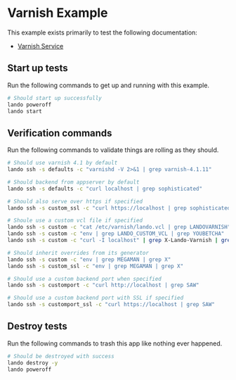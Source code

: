 Varnish Example
===============

This example exists primarily to test the following documentation:

* [Varnish Service](https://docs.devwithlando.io/tutorials/varnish.html)

Start up tests
--------------

Run the following commands to get up and running with this example.

```bash
# Should start up successfully
lando poweroff
lando start
```

Verification commands
---------------------

Run the following commands to validate things are rolling as they should.

```bash
# Should use varnish 4.1 by default
lando ssh -s defaults -c "varnishd -V 2>&1 | grep varnish-4.1.11"

# Should backend from appserver by default
lando ssh -s defaults -c "curl localhost | grep sophisticated"

# Should also serve over https if specified
lando ssh -s custom_ssl -c "curl https://localhost | grep sophisticated"

# Shoule use a custom vcl file if specified
lando ssh -s custom -c "cat /etc/varnish/lando.vcl | grep LANDOVARNISH"
lando ssh -s custom -c "env | grep LANDO_CUSTOM_VCL | grep YOUBETCHA"
lando ssh -s custom -c "curl -I localhost" | grep X-Lando-Varnish | grep capes

# Should inherit overrides from its generator
lando ssh -s custom -c "env | grep MEGAMAN | grep X"
lando ssh -s custom_ssl -c "env | grep MEGAMAN | grep X"

# Should use a custom backend port when specified
lando ssh -s customport -c "curl http://localhost | grep SAW"

# Should use a custom backend port with SSL if specified
lando ssh -s customport_ssl -c "curl https://localhost | grep SAW"
```

Destroy tests
-------------

Run the following commands to trash this app like nothing ever happened.

```bash
# Should be destroyed with success
lando destroy -y
lando poweroff
```
